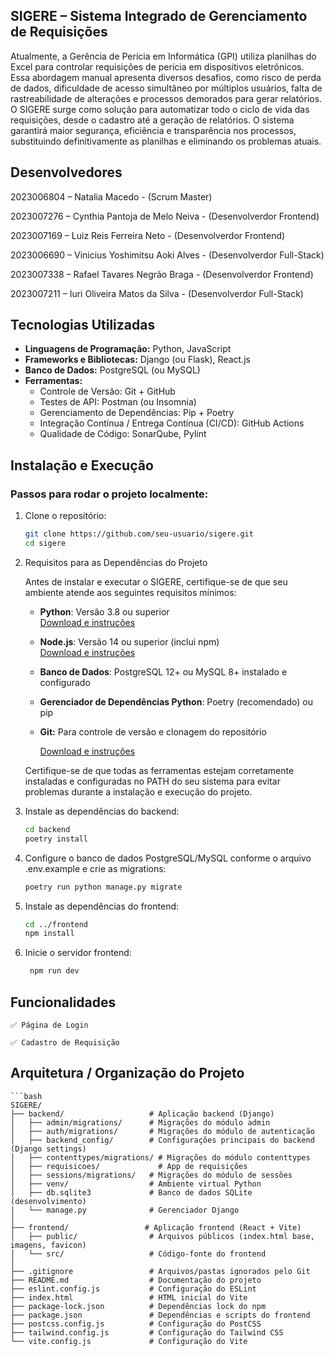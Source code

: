 ## SIGERE – Sistema Integrado de Gerenciamento de Requisições 
Atualmente, a Gerência de Perícia em Informática (GPI) utiliza planilhas do 
Excel para controlar requisições de perícia em dispositivos eletrônicos. Essa abordagem 
manual apresenta diversos desafios, como risco de perda de dados, dificuldade de 
acesso simultâneo por múltiplos usuários, falta de rastreabilidade de alterações e 
processos demorados para gerar relatórios. 
O SIGERE surge como solução para automatizar todo o ciclo de vida das requisições, 
desde o cadastro até a geração de relatórios. O sistema garantirá maior segurança, 
eficiência e transparência nos processos, substituindo definitivamente as planilhas e 
eliminando os problemas atuais.

## Desenvolvedores

2023006804 – Natalia Macedo - (Scrum Master)

2023007276 – Cynthia Pantoja de Melo Neiva - (Desenvolverdor Frontend)

2023007169 – Luiz Reis Ferreira Neto - (Desenvolverdor Frontend)

2023006690 – Vinicius Yoshimitsu Aoki Alves - (Desenvolverdor Full-Stack)

2023007338 – Rafael Tavares Negrão Braga - (Desenvolverdor Frontend)

2023007211 – Iuri Oliveira Matos da Silva - (Desenvolverdor Full-Stack)

## Tecnologias Utilizadas

- **Linguagens de Programação:** Python, JavaScript  
- **Frameworks e Bibliotecas:** Django (ou Flask), React.js  
- **Banco de Dados:** PostgreSQL (ou MySQL)  
- **Ferramentas:**  
  - Controle de Versão: Git + GitHub  
  - Testes de API: Postman (ou Insomnia)  
  - Gerenciamento de Dependências: Pip + Poetry  
  - Integração Contínua / Entrega Contínua (CI/CD): GitHub Actions  
  - Qualidade de Código: SonarQube, Pylint  

## Instalação e Execução

### Passos para rodar o projeto localmente:

1. Clone o repositório:  

   ```bash
   git clone https://github.com/seu-usuario/sigere.git
   cd sigere

2. Requisitos para as Dependências do Projeto

    Antes de instalar e executar o SIGERE, certifique-se de que seu ambiente atende aos seguintes requisitos mínimos:

    - **Python**: Versão 3.8 ou superior  
    [Download e instruções](https://www.python.org/downloads/)

    - **Node.js**: Versão 14 ou superior (inclui npm)  
    [Download e instruções](https://nodejs.org/)

    - **Banco de Dados**: PostgreSQL 12+ ou MySQL 8+ instalado e configurado

    - **Gerenciador de Dependências Python**: Poetry (recomendado) ou pip  

    - **Git:** Para controle de versão e clonagem do repositório
        
        [Download e instruções](https://git-scm.com/)
    
    Certifique-se de que todas as ferramentas estejam corretamente instaladas e configuradas no PATH do seu sistema para evitar problemas durante a instalação e execução do projeto.

3. Instale as dependências do backend:

    ```bash
    cd backend
    poetry install

4. Configure o banco de dados PostgreSQL/MySQL conforme o arquivo .env.example e crie as migrations:

    ```bash 
    poetry run python manage.py migrate

5. Instale as dependências do frontend:

    ```bash
    cd ../frontend
    npm install

6. Inicie o servidor frontend:

    ```bash 
     npm run dev

## Funcionalidades 

    ✅ Página de Login

    ✅ Cadastro de Requisição

## Arquitetura / Organização do Projeto

    ```bash
    SIGERE/
    ├── backend/                   # Aplicação backend (Django)
    │   ├── admin/migrations/      # Migrações do módulo admin
    │   ├── auth/migrations/       # Migrações do módulo de autenticação
    │   ├── backend_config/        # Configurações principais do backend (Django settings)
    │   ├── contenttypes/migrations/ # Migrações do módulo contenttypes
    │   ├── requisicoes/             # App de requisições
    │   ├── sessions/migrations/   # Migrações do módulo de sessões
    │   ├── venv/                  # Ambiente virtual Python
    │   ├── db.sqlite3             # Banco de dados SQLite (desenvolvimento)
    │   └── manage.py              # Gerenciador Django
    │
    ├── frontend/                 # Aplicação frontend (React + Vite)
    │   ├── public/                # Arquivos públicos (index.html base, imagens, favicon)
    │   └── src/                   # Código-fonte do frontend
    │
    ├── .gitignore                 # Arquivos/pastas ignorados pelo Git
    ├── README.md                  # Documentação do projeto
    ├── eslint.config.js           # Configuração do ESLint
    ├── index.html                 # HTML inicial do Vite
    ├── package-lock.json          # Dependências lock do npm
    ├── package.json               # Dependências e scripts do frontend
    ├── postcss.config.js          # Configuração do PostCSS
    ├── tailwind.config.js         # Configuração do Tailwind CSS
    └── vite.config.js             # Configuração do Vite
